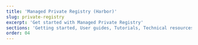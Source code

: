 ```yaml
---
title: 'Managed Private Registry (Harbor)'
slug: private-registry
excerpt: 'Get started with Managed Private Registry'
sections: 'Getting started, User guides, Tutorials, Technical resources'
order: 04
---
```


